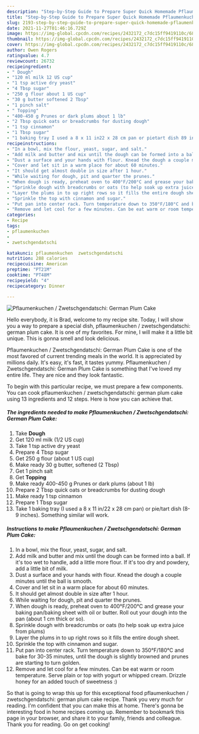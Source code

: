 ```yaml
---
description: "Step-by-Step Guide to Prepare Super Quick Homemade Pflaumenkuchen / Zwetschgendatschi: German Plum Cake"
title: "Step-by-Step Guide to Prepare Super Quick Homemade Pflaumenkuchen / Zwetschgendatschi: German Plum Cake"
slug: 2193-step-by-step-guide-to-prepare-super-quick-homemade-pflaumenkuchen-zwetschgendatschi-german-plum-cake
date: 2021-11-27T01:46:16.729Z
image: https://img-global.cpcdn.com/recipes/2432172_c7dc15ff9419110c/680x482cq70/pflaumenkuchen-zwetschgendatschi-german-plum-cake-recipe-main-photo.jpg
thumbnail: https://img-global.cpcdn.com/recipes/2432172_c7dc15ff9419110c/680x482cq70/pflaumenkuchen-zwetschgendatschi-german-plum-cake-recipe-main-photo.jpg
cover: https://img-global.cpcdn.com/recipes/2432172_c7dc15ff9419110c/680x482cq70/pflaumenkuchen-zwetschgendatschi-german-plum-cake-recipe-main-photo.jpg
author: Owen Rogers
ratingvalue: 4.7
reviewcount: 26732
recipeingredient:
- " Dough"
- "120 ml milk 12 US cup"
- "1 tsp active dry yeast"
- "4 Tbsp sugar"
- "250 g flour about 1 US cup"
- "30 g butter softened 2 Tbsp"
- "1 pinch salt"
- " Topping"
- "400-450 g Prunes or dark plums about 1 lb"
- "2 Tbsp quick oats or breadcrumbs for dusting dough"
- "1 tsp cinnamon"
- "1 Tbsp sugar"
- "1 baking tray I used a 8 x 11 in22 x 28 cm pan or pietart dish 89 inches Something similar will work"
recipeinstructions:
- "In a bowl, mix the flour, yeast, sugar, and salt."
- "Add milk and butter and mix until the dough can be formed into a ball. If it&#39;s too wet to handle, add a little more flour. If it&#39;s too dry and powdery, add a little bit of milk."
- "Dust a surface and your hands with flour. Knead the dough a couple minutes until the ball is smooth."
- "Cover and let sit in a warm place for about 60 minutes."
- "It should get almost double in size after 1 hour."
- "While waiting for dough, pit and quarter the prunes."
- "When dough is ready, preheat oven to 400°F/200°C and grease your baking pan/baking sheet with oil or butter. Roll out your dough into the pan (about 1 cm thick or so)."
- "Sprinkle dough with breadcrumbs or oats (to help soak up extra juice from plums)"
- "Layer the plums in to up right rows so it fills the entire dough sheet."
- "Sprinkle the top with cinnamon and sugar."
- "Put pan into center rack. Turn temperature down to 350°F/180°C and bake for 30-35 minutes, until the dough is slightly browned and prunes are starting to turn golden."
- "Remove and let cool for a few minutes. Can be eat warm or room temperature. Serve plain or top with yogurt or whipped cream. Drizzle honey for an added touch of sweetness :)"
categories:
- Recipe
tags:
- pflaumenkuchen
- 
- zwetschgendatschi

katakunci: pflaumenkuchen  zwetschgendatschi 
nutrition: 288 calories
recipecuisine: American
preptime: "PT21M"
cooktime: "PT48M"
recipeyield: "4"
recipecategory: Dinner

---
```



![Pflaumenkuchen / Zwetschgendatschi: German Plum Cake](https://img-global.cpcdn.com/recipes/2432172_c7dc15ff9419110c/680x482cq70/pflaumenkuchen-zwetschgendatschi-german-plum-cake-recipe-main-photo.jpg)

Hello everybody, it is Brad, welcome to my recipe site. Today, I will show you a way to prepare a special dish, pflaumenkuchen / zwetschgendatschi: german plum cake. It is one of my favorites. For mine, I will make it a little bit unique. This is gonna smell and look delicious.

Pflaumenkuchen / Zwetschgendatschi: German Plum Cake is one of the most favored of current trending meals in the world. It is appreciated by millions daily. It's easy, it's fast, it tastes yummy. Pflaumenkuchen / Zwetschgendatschi: German Plum Cake is something that I've loved my entire life. They are nice and they look fantastic.




To begin with this particular recipe, we must prepare a few components. You can cook pflaumenkuchen / zwetschgendatschi: german plum cake using 13 ingredients and 12 steps. Here is how you can achieve that.

<!--inarticleads1-->

##### The ingredients needed to make Pflaumenkuchen / Zwetschgendatschi: German Plum Cake:

1. Take  **Dough**
1. Get 120 ml milk (1/2 US cup)
1. Take 1 tsp active dry yeast
1. Prepare 4 Tbsp sugar
1. Get 250 g flour (about 1 US cup)
1. Make ready 30 g butter, softened (2 Tbsp)
1. Get 1 pinch salt
1. Get  **Topping**
1. Make ready 400-450 g Prunes or dark plums (about 1 lb)
1. Prepare 2 Tbsp quick oats or breadcrumbs for dusting dough
1. Make ready 1 tsp cinnamon
1. Prepare 1 Tbsp sugar
1. Take 1 baking tray (I used a 8 x 11 in/22 x 28 cm pan) or pie/tart dish (8-9 inches). Something similar will work.




<!--inarticleads2-->

##### Instructions to make Pflaumenkuchen / Zwetschgendatschi: German Plum Cake:

1. In a bowl, mix the flour, yeast, sugar, and salt.
1. Add milk and butter and mix until the dough can be formed into a ball. If it&#39;s too wet to handle, add a little more flour. If it&#39;s too dry and powdery, add a little bit of milk.
1. Dust a surface and your hands with flour. Knead the dough a couple minutes until the ball is smooth.
1. Cover and let sit in a warm place for about 60 minutes.
1. It should get almost double in size after 1 hour.
1. While waiting for dough, pit and quarter the prunes.
1. When dough is ready, preheat oven to 400°F/200°C and grease your baking pan/baking sheet with oil or butter. Roll out your dough into the pan (about 1 cm thick or so).
1. Sprinkle dough with breadcrumbs or oats (to help soak up extra juice from plums)
1. Layer the plums in to up right rows so it fills the entire dough sheet.
1. Sprinkle the top with cinnamon and sugar.
1. Put pan into center rack. Turn temperature down to 350°F/180°C and bake for 30-35 minutes, until the dough is slightly browned and prunes are starting to turn golden.
1. Remove and let cool for a few minutes. Can be eat warm or room temperature. Serve plain or top with yogurt or whipped cream. Drizzle honey for an added touch of sweetness :)




So that is going to wrap this up for this exceptional food pflaumenkuchen / zwetschgendatschi: german plum cake recipe. Thank you very much for reading. I'm confident that you can make this at home. There's gonna be interesting food in home recipes coming up. Remember to bookmark this page in your browser, and share it to your family, friends and colleague. Thank you for reading. Go on get cooking!
